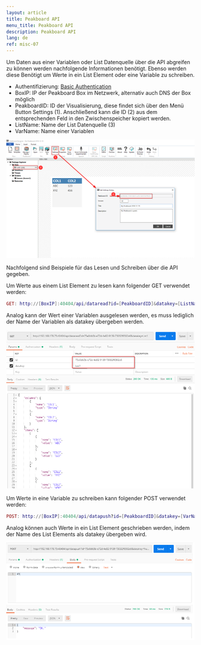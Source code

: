 ```yaml
---
layout: article
title: Peakboard API
menu_title: Peakboard API
description: Peakboard API
lang: de
ref: misc-07
---
```


Um Daten aus einer Variablen oder List Datenquelle über die API abgreifen zu können werden nachfolgende Informationen benötigt. Ebenso werden diese Benötigt um Werte in ein List Element oder eine Variable zu schreiben.

* Authentifizierung: [Basic Authentication](https://de.wikipedia.org/wiki/HTTP-Authentifizierung#Basic_Authentication)
* BoxIP: IP der Peakboard Box im Netzwerk, alternativ auch DNS der Box möglich
* PeakboardID: ID der Visualisierung, diese findet sich über den Menü Button Settings (1). Anschließend kann die ID (2) aus dem entsprechenden Feld in den Zwischenspeicher kopiert werden.
* ListName: Name der List Datenquelle (3)
* VarName: Name einer Variablen

![API01](/assets/images/misc/API/API01.png)

Nachfolgend sind Beispiele für das Lesen und Schreiben über die API gegeben. 

Um Werte aus einem List Element zu lesen kann folgender GET verwendet werden:

```lua
GET: http://[BoxIP]:40404/api/dataread?id=[PeakboardID]&datakey=[ListName]
```

Analog kann der Wert einer Variablen ausgelesen werden, es muss lediglich der Name der Variablen als datakey übergeben werden.

![API02](/assets/images/misc/API/API02.png)

Um Werte in eine Variable zu schreiben kann folgender POST verwendet werden:

```lua
POST: http://[BoxIP]:40404/api/datapush?id=[PeakboardID]&datakey=[VarName]
```

Analog können auch Werte in ein List Element geschrieben werden, indem der Name des List Elements als datakey übergeben wird.

![API03](/assets/images/misc/API/API03.png)